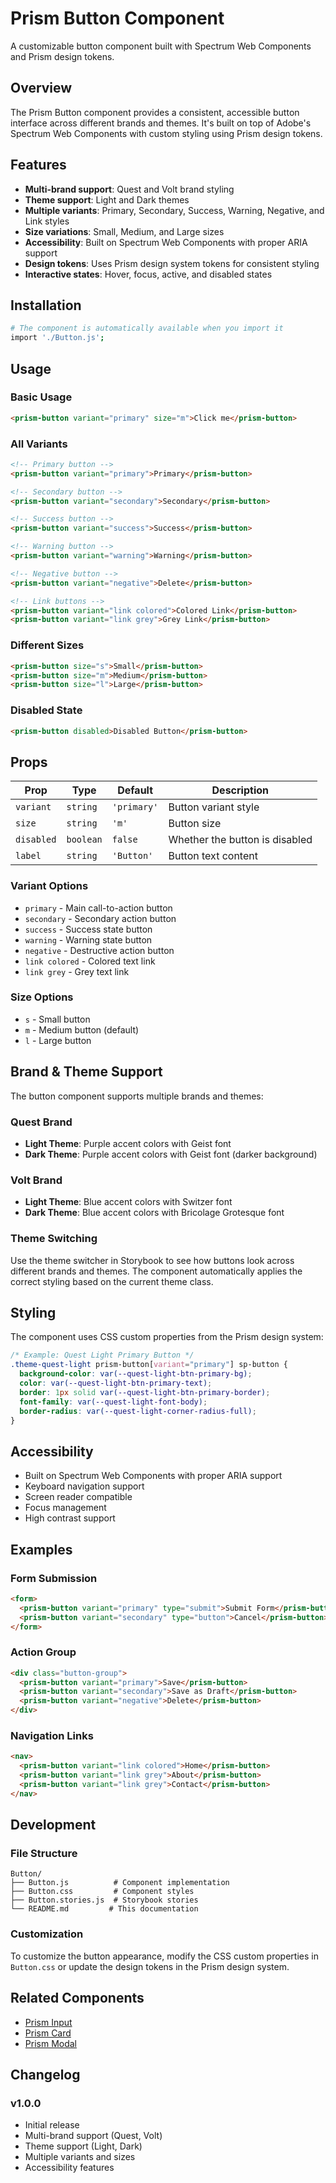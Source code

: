 # Prism Button Component

A customizable button component built with Spectrum Web Components and Prism design tokens.

## Overview

The Prism Button component provides a consistent, accessible button interface across different brands and themes. It's built on top of Adobe's Spectrum Web Components with custom styling using Prism design tokens.

## Features

- **Multi-brand support**: Quest and Volt brand styling
- **Theme support**: Light and Dark themes
- **Multiple variants**: Primary, Secondary, Success, Warning, Negative, and Link styles
- **Size variations**: Small, Medium, and Large sizes
- **Accessibility**: Built on Spectrum Web Components with proper ARIA support
- **Design tokens**: Uses Prism design system tokens for consistent styling
- **Interactive states**: Hover, focus, active, and disabled states

## Installation

```bash
# The component is automatically available when you import it
import './Button.js';
```

## Usage

### Basic Usage

```html
<prism-button variant="primary" size="m">Click me</prism-button>
```

### All Variants

```html
<!-- Primary button -->
<prism-button variant="primary">Primary</prism-button>

<!-- Secondary button -->
<prism-button variant="secondary">Secondary</prism-button>

<!-- Success button -->
<prism-button variant="success">Success</prism-button>

<!-- Warning button -->
<prism-button variant="warning">Warning</prism-button>

<!-- Negative button -->
<prism-button variant="negative">Delete</prism-button>

<!-- Link buttons -->
<prism-button variant="link colored">Colored Link</prism-button>
<prism-button variant="link grey">Grey Link</prism-button>
```

### Different Sizes

```html
<prism-button size="s">Small</prism-button>
<prism-button size="m">Medium</prism-button>
<prism-button size="l">Large</prism-button>
```

### Disabled State

```html
<prism-button disabled>Disabled Button</prism-button>
```

## Props

| Prop | Type | Default | Description |
|------|------|---------|-------------|
| `variant` | `string` | `'primary'` | Button variant style |
| `size` | `string` | `'m'` | Button size |
| `disabled` | `boolean` | `false` | Whether the button is disabled |
| `label` | `string` | `'Button'` | Button text content |

### Variant Options

- `primary` - Main call-to-action button
- `secondary` - Secondary action button
- `success` - Success state button
- `warning` - Warning state button
- `negative` - Destructive action button
- `link colored` - Colored text link
- `link grey` - Grey text link

### Size Options

- `s` - Small button
- `m` - Medium button (default)
- `l` - Large button

## Brand & Theme Support

The button component supports multiple brands and themes:

### Quest Brand
- **Light Theme**: Purple accent colors with Geist font
- **Dark Theme**: Purple accent colors with Geist font (darker background)

### Volt Brand
- **Light Theme**: Blue accent colors with Switzer font
- **Dark Theme**: Blue accent colors with Bricolage Grotesque font

### Theme Switching

Use the theme switcher in Storybook to see how buttons look across different brands and themes. The component automatically applies the correct styling based on the current theme class.

## Styling

The component uses CSS custom properties from the Prism design system:

```css
/* Example: Quest Light Primary Button */
.theme-quest-light prism-button[variant="primary"] sp-button {
  background-color: var(--quest-light-btn-primary-bg);
  color: var(--quest-light-btn-primary-text);
  border: 1px solid var(--quest-light-btn-primary-border);
  font-family: var(--quest-light-font-body);
  border-radius: var(--quest-light-corner-radius-full);
}
```

## Accessibility

- Built on Spectrum Web Components with proper ARIA support
- Keyboard navigation support
- Screen reader compatible
- Focus management
- High contrast support

## Examples

### Form Submission

```html
<form>
  <prism-button variant="primary" type="submit">Submit Form</prism-button>
  <prism-button variant="secondary" type="button">Cancel</prism-button>
</form>
```

### Action Group

```html
<div class="button-group">
  <prism-button variant="primary">Save</prism-button>
  <prism-button variant="secondary">Save as Draft</prism-button>
  <prism-button variant="negative">Delete</prism-button>
</div>
```

### Navigation Links

```html
<nav>
  <prism-button variant="link colored">Home</prism-button>
  <prism-button variant="link grey">About</prism-button>
  <prism-button variant="link grey">Contact</prism-button>
</nav>
```

## Development

### File Structure

```
Button/
├── Button.js          # Component implementation
├── Button.css         # Component styles
├── Button.stories.js  # Storybook stories
└── README.md         # This documentation
```

### Customization

To customize the button appearance, modify the CSS custom properties in `Button.css` or update the design tokens in the Prism design system.

## Related Components

- [Prism Input](../Input/README.md)
- [Prism Card](../Card/README.md)
- [Prism Modal](../Modal/README.md)

## Changelog

### v1.0.0
- Initial release
- Multi-brand support (Quest, Volt)
- Theme support (Light, Dark)
- Multiple variants and sizes
- Accessibility features
